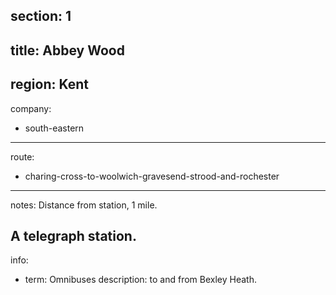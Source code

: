 section: 1
----
title: Abbey Wood
----
region: Kent
----
company:
- south-eastern
----
route:
- charing-cross-to-woolwich-gravesend-strood-and-rochester
----
notes: Distance from station, 1 mile.

A telegraph station.
----
info:
- term: Omnibuses
  description: to and from Bexley Heath.
